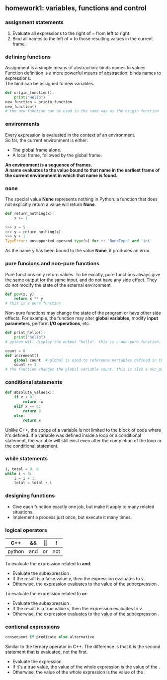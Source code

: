 ## homework1: variables, functions and control

### assignment statements
1.  Evaluate all expressions to the right of = from left to right.
2.  Bind all names to the left of = to those resulting values in the current frame.

### defining functions
Assignment is a simple means of abstraction: binds names to values.  
Function definition is a more powerful means of abstraction: binds names to expressions.  
The bind can be assigned to new variables.  
```python
def origin_function():
    print("Hello")
new_function = origin_function
new_function()
# the new function can be used in the same way as the origin function
```

### environments
Every expression is evaluated in the context of an environment.  
So far, the current environment is either:  
- The global frame alone.  
- A local frame, followed by the global frame.

**An environment is a sequence of frames.  
A name evaluates to the value bound to that name in the earliest frame of the current environment in which that name is found.**

### none
The special value **None** represents nothing in Python. a function that does not explicitly return a value will return **None**.    
```python
def return_nothing(x):
    x += 1
```
```python
>>> x = 5
>>> y = return_nothing(x)
>>> y + 1
TypeError: unsupported operand type(s) for +: 'NoneType' and 'int'
```
As the name y has been bound to the value **None**, it produces an error.  

### pure funcions and non-pure functions
Pure functions only return values. To be excatly, pure functions always give the same output for the same input, and do not have any side effect. They do not modify the state of the external environment.  
```python
def pow(x, y)
    return x ** y
# this is a pure function
```
Non-pure functions may change the state of the program or have other side effects. For example, the function may alter **global variables**, modify **input parameters**, perform **I/O operations**, etc.  
```python
def print_hello():
    print("hello")
# python will display the output "hello". this is a non-pure function.
```
```python
count = 0
def increment()
    global count  # global is used to reference variables defined in the global frame.
    count += 1
# the function changes the global variable count. this is also a non_pure function.
```

### conditional statements
```python
def absolute_value(x):
    if x < 0:
        return -x
    elif x == 0:
        return 0
    else:
        return x
```
Unlike C++, the scope of a variable is not limited to the block of code where it's defined. If a variable was defined inside a loop or a conditional statement, the variable will still exist even after the completion of the loop or the conditional statement.  

### while statements
```python
i, total = 0, 0
while i < 3:
    i = i + 1
    total = total + i
```

### designing functions
- Give each function exactly one job, but make it apply to many related situations.
- Implement a process just once, but execute it many times.

### logical operators
|C++|&&|\|\||!|
|:-:|:-:|:-:|:-:|
|python|and|or|not|

To evaluate the expression related to **and**:  
- Evaluate the subexpression <left>.
- If the result is a false value v, then the expression evaluates to v.
- Otherwise, the expression evaluates to the value of the subexpression <right>.

To evaluate the expression related to **or**:  
-  Evaluate the subexpression <left>.
-  If the result is a true value v, then the expression evaluates to v.
-  Otherwise, the expression evaluates to the value of the subexpression <right>.

### contional expressions
```python
consequent if predicate else alternative
```
Similar to the ternary operator in C++. The difference is that it is the second statement that is evaluated, not the first.  

- Evaluate the <predicate> expression.  
- If it's a true value, the value of the whole expression is the value of the <consequent>.
- Otherwise, the value of the whole expression is the value of the <alternative>.  
  
